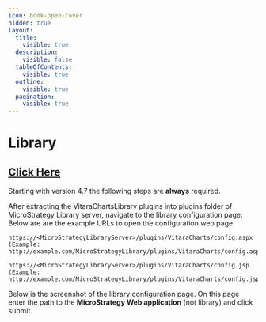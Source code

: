 ```yaml
---
icon: book-open-cover
hidden: true
layout:
  title:
    visible: true
  description:
    visible: false
  tableOfContents:
    visible: true
  outline:
    visible: true
  pagination:
    visible: true
---
```


# Library

## [Click Here](https://vitarachartsdownloads.azureedge.net/distributions/5.3.0.159/VitaraChartsLibrary.zip)

Starting with version 4.7 the following steps are **always** required.

After extracting the VitaraChartsLibrary plugins into plugins folder of MicroStrategy Library server, navigate to the library configuration page. Below are are the example URLs to open the configuration web page.

```
https://<MicroStrategyLibraryServer>/plugins/VitaraCharts/config.aspx 
(Example: ​http://example.com/MicroStrategyLibrary/plugins/VitaraCharts/config.aspx)
```

```
https://<MicroStrategyLibraryServer>/plugins/VitaraCharts/config.jsp 
(Example: ​http://example.com/MicroStrategyLibrary/plugins/VitaraCharts/config.jsp)
```

Below is the screenshot of the library configuration page. On this page enter the path to the **MicroStrategy Web application** (not library) and click submit.
